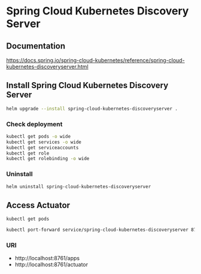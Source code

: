 # Spring Cloud Kubernetes Discovery Server

## Documentation

https://docs.spring.io/spring-cloud-kubernetes/reference/spring-cloud-kubernetes-discoveryserver.html

## Install Spring Cloud Kubernetes Discovery Server
```bash
helm upgrade --install spring-cloud-kubernetes-discoveryserver .
```

### Check deployment
```bash
kubectl get pods -o wide
kubectl get services -o wide
kubectl get serviceaccounts
kubectl get role
kubectl get rolebinding -o wide
```

### Uninstall
```bash
helm uninstall spring-cloud-kubernetes-discoveryserver
```

## Access Actuator
```bash
kubectl get pods
```
```bash
kubectl port-forward service/spring-cloud-kubernetes-discoveryserver 8761:80
```
### URI

- http://localhost:8761/apps
- http://localhost:8761/actuator
